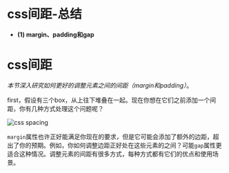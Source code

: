 # css间距-总结

- **(1) margin、padding和gap**

# css间距

*本节深入研究如何更好的调整元素之间的间距（margin和padding）*。

first，假设有三个box，从上往下堆叠在一起。现在你想在它们之前添加一个间距，你有几种方式处理这个问题呢？

![css spacing](https://pengfeiw.github.io/images/blog/124.jpg)

`margin`属性也许正好能满足你现在的要求，但是它可能会添加了额外的边距，超出了你的预期。例如，你如何调整边距正好处在这些元素的之间？可能`gap`属性更适合这种情况。调整元素的间距有很多方式，每种方式都有它们的优点和使用场景。
